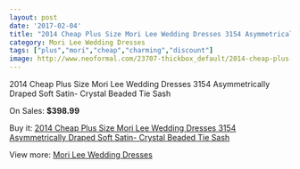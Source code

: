 ```yaml
---
layout: post
date: '2017-02-04'
title: "2014 Cheap Plus Size Mori Lee Wedding Dresses 3154 Asymmetrically Draped Soft Satin- Crystal Beaded Tie Sash"
category: Mori Lee Wedding Dresses
tags: ["plus","mori","cheap","charming","discount"]
image: http://www.neoformal.com/23707-thickbox_default/2014-cheap-plus-size-mori-lee-wedding-dresses-3154-asymmetrically-draped-soft-satin-crystal-beaded-tie-sash.jpg
---
```

2014 Cheap Plus Size Mori Lee Wedding Dresses 3154 Asymmetrically Draped Soft Satin- Crystal Beaded Tie Sash

On Sales: **$398.99**
<a href="https://www.neoformal.com/en/mori-lee-wedding-dresses-2014/7953-2014-cheap-plus-size-mori-lee-wedding-dresses-3154-asymmetrically-draped-soft-satin-crystal-beaded-tie-sash.html"><amp-img layout="responsive" width="600" height="600" src="//www.neoformal.com/23707-thickbox_default/2014-cheap-plus-size-mori-lee-wedding-dresses-3154-asymmetrically-draped-soft-satin-crystal-beaded-tie-sash.jpg" alt="2014 Cheap Plus Size Mori Lee Wedding Dresses 3154 Asymmetrically Draped Soft Satin- Crystal Beaded Tie Sash 0" /></a>
<a href="https://www.neoformal.com/en/mori-lee-wedding-dresses-2014/7953-2014-cheap-plus-size-mori-lee-wedding-dresses-3154-asymmetrically-draped-soft-satin-crystal-beaded-tie-sash.html"><amp-img layout="responsive" width="600" height="600" src="//www.neoformal.com/23708-thickbox_default/2014-cheap-plus-size-mori-lee-wedding-dresses-3154-asymmetrically-draped-soft-satin-crystal-beaded-tie-sash.jpg" alt="2014 Cheap Plus Size Mori Lee Wedding Dresses 3154 Asymmetrically Draped Soft Satin- Crystal Beaded Tie Sash 1" /></a>
<a href="https://www.neoformal.com/en/mori-lee-wedding-dresses-2014/7953-2014-cheap-plus-size-mori-lee-wedding-dresses-3154-asymmetrically-draped-soft-satin-crystal-beaded-tie-sash.html"><amp-img layout="responsive" width="600" height="600" src="//www.neoformal.com/23709-thickbox_default/2014-cheap-plus-size-mori-lee-wedding-dresses-3154-asymmetrically-draped-soft-satin-crystal-beaded-tie-sash.jpg" alt="2014 Cheap Plus Size Mori Lee Wedding Dresses 3154 Asymmetrically Draped Soft Satin- Crystal Beaded Tie Sash 2" /></a>

Buy it: [2014 Cheap Plus Size Mori Lee Wedding Dresses 3154 Asymmetrically Draped Soft Satin- Crystal Beaded Tie Sash](https://www.neoformal.com/en/mori-lee-wedding-dresses-2014/7953-2014-cheap-plus-size-mori-lee-wedding-dresses-3154-asymmetrically-draped-soft-satin-crystal-beaded-tie-sash.html "2014 Cheap Plus Size Mori Lee Wedding Dresses 3154 Asymmetrically Draped Soft Satin- Crystal Beaded Tie Sash")

View more: [Mori Lee Wedding Dresses](https://www.neoformal.com/en/67-mori-lee-wedding-dresses-2014 "Mori Lee Wedding Dresses")